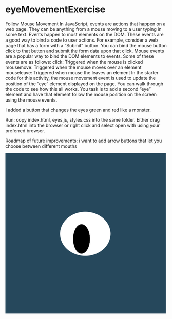 # eyeMovementExercise
Follow Mouse Movement
In JavaScript, events are actions that happen on a web page. They can be anything from a mouse moving to a user typing in some text. Events happen to most elements on the DOM. These events are a good way to bind a code to user actions. For example, consider a web page that has a form with a “Submit” button. You can bind the mouse button click to that button and submit the form data upon that click.
Mouse events are a popular way to bind the DOM elements to events. Some of these events are as follows:
click: Triggered when the mouse is clicked
mousemove: Triggered when the mouse moves over an element
mouseleave: Triggered when mouse the leaves an element
In the starter code for this activity, the mouse movement event is used to update the position of the “eye” element displayed on the page. You can walk through the code to see how this all works.
You task is to add a second “eye” element and have that element follow the mouse position on the screen using the mouse events.

I added a button that changes the eyes green and red like a monster.

Run:
copy index.html, eyes.js, styles.css into the same folder. Either drag index.html into the browser or right click and select open with using your preferred browser.

Roadmap of future improvements:
i want to add arrow buttons that let you choose between different mouths


<img src="/images/oneeye.png" style= "width: 500px; height: 500px">
